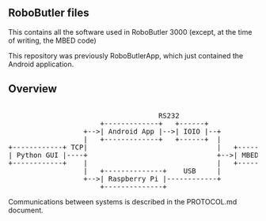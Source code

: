 ## RoboButler files

This contains all the software used in RoboButler 3000 (except, at the time of writing, the MBED code)

This repository was previously RoboButlerApp, which just contained the Android application.


## Overview

<pre> 
                                    RS232
                      +-------------+   +------+
                  +-->| Android App |-->| IOIO |--+
                  |   +-------------+   +------+  |           CAN
+------------+ TCP|                               |   +------+   +---------+
| Python GUI |----+                               +-->| MBED |-->|  Motor  |
+------------+    |                               |   +------+   | Control |
                  |   +--------------+    USB     |              +---------+
                  +-->| Raspberry Pi |------------+
                      +--------------+
</pre>

Communications between systems is described in the PROTOCOL.md document.